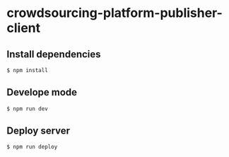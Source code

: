 # crowdsourcing-platform-publisher-client

## Install dependencies

```bash
$ npm install
```

## Develope mode
```bash
$ npm run dev
```

## Deploy server
```bash
$ npm run deploy
```
